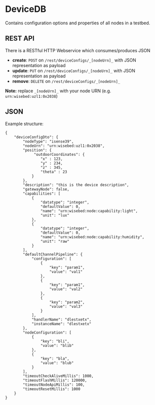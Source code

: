 DeviceDB
=========

Contains configuration options and properties of all nodes in a testbed.

## REST API

There is a RESTful HTTP Webservice which consumes/produces JSON
 - **create**: ``POST`` on ``/rest/deviceConfigs/_[nodeUrn]_`` with JSON representation as payload
 - **update**: ``PUT`` on ``/rest/deviceConfigs/_[nodeUrn]_``   with JSON representation as payload
 - **remove**: ``DELETE`` on ``/rest/deviceConfigs/_[nodeUrn]_``

**Note:** replace ``_[nodeUrn]_`` with your node URN (e.g. ``urn:wisebed:uzl1:0x2038``)

## JSON

 Example structure:

	{
		"deviceConfigDto": {
			"nodeType": "isense39",
            "nodeUrn": "urn:wisebed:uzl1:0x2038",
            "position": {
                 "outdoorCoordinates": {
                    "x" : 123,
                    "y" : 234,
                    "z" : 345,
                    "theta" : 23
                }
            },
            "description": "this is the device description",
            "gatewayNode": false,
			"capabilities": [
                {
                    "datatype": "integer",
                    "defaultValue": 0,
                    "name": "urn:wisebed:node:capability:light",
                    "unit": "lux"
                },
                {
                    "datatype": "integer",
                    "defaultValue": 0,
                    "name": "urn:wisebed:node:capability:humidity",
                    "unit": "raw"
                }
            ],
            "defaultChannelPipeline": {
                "configuration": [
                    {
                        "key": "param1",
                        "value": "val1"
                    },
                    {
                        "key": "param1",
                        "value": "val2"
                    },
                    {
                        "key": "param2",
                        "value": "val3"
                    }
                ],
                "handlerName": "dlestxetx",
                "instanceName": "dlestxetx"
            },
            "nodeConfiguration": [
                {
                    "key": "bli",
                    "value": "blib"
                },
                {
                    "key": "bla",
                    "value": "blub"
                }
            ],
            "timeoutCheckAliveMillis": 1000,
            "timeoutFlashMillis": 120000,
            "timeoutNodeApiMillis": 100,
            "timeoutResetMillis": 1000
		}
	}